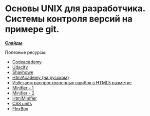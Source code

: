 # Основы UNIX для разработчика. Системы контроля версий на примере git.

**[Слайды](https://dbeliakov.github.io/mipt-web-2016/lections/02/slides/)**

 Полезные ресурсы:
* [Codeacademy](https://www.codecademy.com/learn/web)
* [Udacity](https://www.udacity.com/course/intro-to-html-and-css--ud304)
* [Shayhowe](http://learn.shayhowe.com/html-css/building-your-first-web-page/)
* [HtmlAcademy (на русском)](https://htmlacademy.ru)
* [Избегаем распространенных ошибок в HTML5 разметке](https://habrahabr.ru/post/124993/)
* [Minifier - 1](http://www.willpeavy.com/minifier/)
* [Minifier - 2](https://kangax.github.io/html-minifier/)
* [HtmlMinifier](https://github.com/kangax/html-minifier)
* [CSS units](https://developer.mozilla.org/ru/docs/Web/CSS/размер)
* [FlexBox](http://habrahabr.ru/post/242545/)
